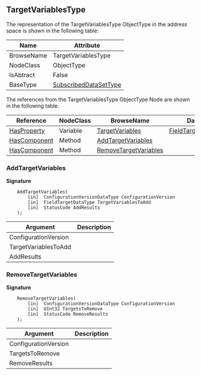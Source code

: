 <!-- objecttype -->
## TargetVariablesType
  
The representation of the TargetVariablesType ObjectType in the address space is shown in the following table:  

|Name|Attribute|
|---|---|
|BrowseName|TargetVariablesType|
|NodeClass|ObjectType|
|IsAbtract|False|
|BaseType|[SubscribedDataSetType](../../../Part14/ObjectTypes/SubscribedDataSetType/readme.md)|

The references from the TargetVariablesType ObjectType Node are shown in the following table:  

|Reference|NodeClass|BrowseName|DataType|TypeDefinition|ModellingRule|
|---|---|---|---|---|---|
|[HasProperty](../../../Part3/ReferenceTypes/HasProperty/readme.md)|Variable|[TargetVariables](#TargetVariables)|[FieldTargetDataType](../../../Part14/DataTypes/FieldTargetDataType/readme.md)[]|[PropertyType](../../Part5/VariableTypes/PropertyType/readme.md)|[Mandatory](../../Objects/Mandatory/readme.md)|
|[HasComponent](../../../Part3/ReferenceTypes/HasComponent/readme.md)|Method|[AddTargetVariables](#AddTargetVariables)|||[Optional](../../Objects/Optional/readme.md)|
|[HasComponent](../../../Part3/ReferenceTypes/HasComponent/readme.md)|Method|[RemoveTargetVariables](#RemoveTargetVariables)|||[Optional](../../Objects/Optional/readme.md)|

### <a name="AddTargetVariables"></a>AddTargetVariables
  
**Signature**
```
    AddTargetVariables(
        [in]  ConfigurationVersionDataType ConfigurationVersion
        [in]  FieldTargetDataType TargetVariablesToAdd
        [in]  StatusCode AddResults
    );
```

|Argument|Description|
|---|---|
|ConfigurationVersion||
|TargetVariablesToAdd||
|AddResults||

### <a name="RemoveTargetVariables"></a>RemoveTargetVariables
  
**Signature**
```
    RemoveTargetVariables(
        [in]  ConfigurationVersionDataType ConfigurationVersion
        [in]  UInt32 TargetsToRemove
        [in]  StatusCode RemoveResults
    );
```

|Argument|Description|
|---|---|
|ConfigurationVersion||
|TargetsToRemove||
|RemoveResults||


